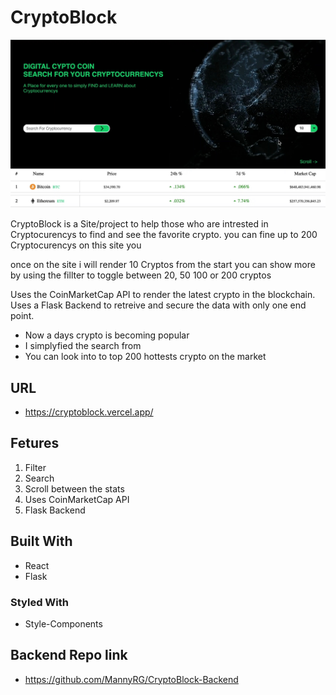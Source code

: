 # CryptoBlock
![alt text](https://github.com/MannyRG/CryptoBlock/blob/main/site.jpeg?raw=true)


CryptoBlock is a Site/project to help those who are intrested in Cryptocurencys to find and see the favorite crypto.
you can fine up to 200 Cryptocurencys on this site you

once on the site i will render 10 Cryptos from the start you can show more by using the fillter to toggle between 20, 50 100 or 200 cryptos

Uses the CoinMarketCap API to render the latest crypto in the blockchain.
Uses a Flask Backend to retreive and secure the data with only one end point.

- Now a days crypto is becoming popular
- I simplyfied the search from
- You can look into to top 200 hottests crypto on the market 

## URL
- https://cryptoblock.vercel.app/

## Fetures

1. Filter 
2. Search
3. Scroll between the stats
4. Uses CoinMarketCap API
5. Flask Backend


## Built With
- React
- Flask

### Styled With
- Style-Components

## Backend Repo link

- https://github.com/MannyRG/CryptoBlock-Backend


